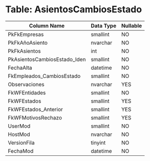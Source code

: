 # Table: AsientosCambiosEstado

| Column Name | Data Type | Nullable |
|-------------|-----------|----------|
| PkFkEmpresas | smallint | NO |
| PkFkAñoAsiento | nvarchar | NO |
| PkFkAsientos | int | NO |
| PkAsientosCambiosEstado_Iden | smallint | NO |
| FechaAlta | datetime | NO |
| FkEmpleados_CambiosEstado | smallint | NO |
| Observaciones | nvarchar | YES |
| FkWFEntidades | smallint | NO |
| FkWFEstados | smallint | YES |
| FkWFEstados_Anterior | smallint | YES |
| FkWFMotivosRechazo | smallint | YES |
| UserMod | smallint | NO |
| HostMod | nvarchar | NO |
| VersionFila | tinyint | NO |
| FechaMod | datetime | NO |
